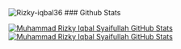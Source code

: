 <img src="https://komarev.com/ghpvc/?username=Rizky-iqbal36" alt="Rizky-iqbal36" />
### Github Stats

[![Muhammad Rizky Iqbal Syaifullah GitHub Stats](https://github-readme-stats.vercel.app/api/top-langs/?username=Rizky-Iqbal36&layout=compact&hide=html)](https://github.com/Rizky-Iqbal3) [![Muhammad Rizky Iqbal Syaifullah GitHub Stats](https://github-readme-stats.vercel.app/api?username=Rizky-Iqbal3&show_icons=true&count_private=true)](https://github.com/Rizky-Iqbal3)
